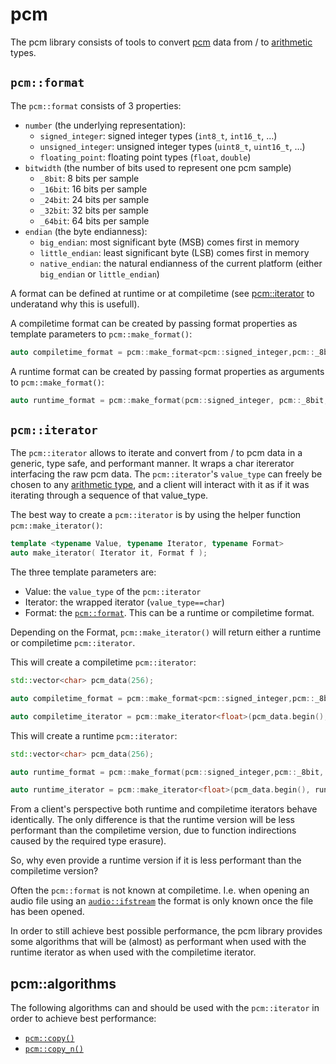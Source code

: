 # pcm

The pcm library consists of tools to convert [pcm](https://en.wikipedia.org/wiki/Pulse-code_modulation)
data from / to [arithmetic](http://en.cppreference.com/w/cpp/language/types) types.


## `pcm::format`

The `pcm::format` consists of 3 properties:

- `number` (the underlying representation): 
    + `signed_integer`: signed integer types (`int8_t`, `int16_t`, …)
    + `unsigned_integer`: unsigned integer types (`uint8_t`, `uint16_t`, …)
    + `floating_point`: floating point types (`float`, `double`)
- `bitwidth` (the number of bits used to represent one pcm sample)
    + `_8bit`: 8 bits per sample
    + `_16bit`: 16 bits per sample
    + `_24bit`: 24 bits per sample
    + `_32bit`: 32 bits per sample
    + `_64bit`: 64 bits per sample
- `endian` (the byte endianness): 
    + `big_endian`: most significant byte (MSB) comes first in memory
    + `little_endian`: least significant byte (LSB) comes first in memory
    + `native_endian`: the natural endianness of the current platform (either
      `big_endian` or `little_endian`)


A format can be defined at runtime or at compiletime (see [pcm::iterator](#pcmiterator)
to underatand why this is usefull). 

A compiletime format can be created by passing format properties as template parameters
to `pcm::make_format()`:
```cpp
auto compiletime_format = pcm::make_format<pcm::signed_integer,pcm::_8bit, pcm::little_endian>(); 
```

A runtime format can be created by passing format properties as arguments to `pcm::make_format()`:
```cpp
auto runtime_format = pcm::make_format(pcm::signed_integer, pcm::_8bit, pcm::little_endian); 
```

## `pcm::iterator`

The `pcm::iterator` allows to iterate and convert from / to pcm data in a generic, type safe, and
performant manner. It wraps a char itererator interfacing the raw pcm data. The `pcm::iterator`'s
`value_type` can freely be chosen to any
[arithmetic type](http://en.cppreference.com/w/cpp/language/types), and a client will interact
with it as if it was iterating through a sequence of that value_type.

The best way to create a `pcm::iterator` is by using the helper function `pcm::make_iterator()`:
```cpp
template <typename Value, typename Iterator, typename Format>
auto make_iterator( Iterator it, Format f );
```

The three template parameters are:
 - Value: the `value_type` of the `pcm::iterator`
 - Iterator: the wrapped iterator (`value_type==char`)
 - Format: the [`pcm::format`](#pcmformat). This can be a runtime or compiletime format.

Depending on the Format, `pcm::make_iterator()` will return either a runtime or compiletime
`pcm::iterator`.

This will create a compiletime `pcm::iterator`:
```cpp
std::vector<char> pcm_data(256);

auto compiletime_format = pcm::make_format<pcm::signed_integer,pcm::_8bit, pcm::little_endian>(); 

auto compiletime_iterator = pcm::make_iterator<float>(pcm_data.begin(), compiletime_format);
```

This will create a runtime `pcm::iterator`:
```cpp
std::vector<char> pcm_data(256);

auto runtime_format = pcm::make_format(pcm::signed_integer,pcm::_8bit, pcm::little_endian); 

auto runtime_iterator = pcm::make_iterator<float>(pcm_data.begin(), runtime_format);
```

From a client's perspective both runtime and compiletime iterators behave identically. The only
difference is that the runtime version will be less performant than the compiletime version, due
to function indirections caused by the required type erasure).

So, why even provide a runtime version if it is less performant than the compiletime version? 

Often the `pcm::format` is not known at compiletime. I.e. when opening an audio file using an
[`audio::ifstream`](../audiostream/ifstream.md) the format is only known once the file has been opened.

In order to still achieve best possible performance, the pcm library provides some algorithms that
will be (almost) as performant when used with the runtime iterator as when used with the compiletime
iterator.


## pcm::algorithms

The following algorithms can and should be used with the `pcm::iterator` in order to achieve best
performance:
 - [`pcm::copy()`](inc/ni/media/pcm/algorithm/copy.h)
 - [`pcm::copy_n()`](inc/ni/media/pcm/algorithm/copy_n.h)










